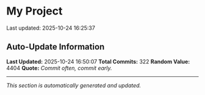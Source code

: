 # My Project


Last updated: 2025-10-24 16:25:37


































































































































































































































































































































## Auto-Update Information

**Last Updated:** 2025-10-24 16:50:07
**Total Commits:** 322
**Random Value:** 4404
**Quote:** _Commit often, commit early._

---
_This section is automatically generated and updated._